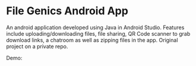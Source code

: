 # File Genics Android App
An android application developed using Java in Android Studio. Features include uploading/downloading files, file sharing, QR Code scanner to grab download links, a chatroom as well as zipping files in the app. Original project on a private repo.

Demo:
